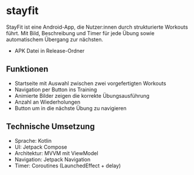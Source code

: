 # stayfit 
StayFit ist eine Android-App, die Nutzer:innen durch strukturierte Workouts führt. Mit Bild, Beschreibung und Timer für jede Übung sowie automatischem Übergang zur nächsten.

- APK Datei in Release-Ordner

## Funktionen

- Startseite mit Auswahl zwischen zwei vorgefertigten Workouts  
- Navigation per Button ins Training  
- Animierte Bilder zeigen die korrekte Übungsausführung
- Anzahl an Wiederholungen 
- Button um in die nächste Übung zu navigieren

## Technische Umsetzung

- Sprache: Kotlin  
- UI: Jetpack Compose  
- Architektur: MVVM mit ViewModel  
- Navigation: Jetpack Navigation  
- Timer: Coroutines (LaunchedEffect + delay)


